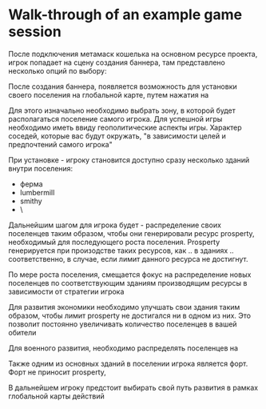 # Walk-through of an example game session

После подключения метамаск кошелька на основном ресурсе проекта, игрок попадает на сцену создания баннера, там представлено несколько опций по выбору:

После создания баннера, появляется возможность для установки своего поселения на глобальной карте, путем нажатия на&#x20;

Для этого изначально необходимо выбрать зону, в которой будет располагаться поселение самого игрока. Для успешной игры необходимо иметь ввиду геополитические аспекты игры. Характер соседей, которые вас будут окружать, "в зависимости целей и предпочтений самого игрока"

При установке - игроку становится доступно сразу несколько зданий внутри поселения:

* ферма
* lumbermill
* smithy
* \


Дальнейшим шагом для игрока будет - распределение своих поселенцев таким образом, чтобы они генерировали ресурс prosperty, необходимый для последующего роста поселения. Prosperty генерируется при произодстве таких ресурсов, как .. в зданиях .. соответственно, в случае, если лимит данного ресурса не достигнут.



По мере роста поселения, смещается фокус на распределение новых поселенцев по соответствующим зданиям производящим ресурсы в зависимости от стратегии игрока

Для развития экономики необходимо улучшать свои здания таким образом, чтобы лимит prosperty не достигался ни в одном из них. Это позволит постоянно увеличивать количество поселенцев в вашей обители

Для военного развития, необходимо распределять поселенцев на &#x20;

Также одним из основных зданий в поселении игрока является форт. Форт не приносит prosperty,&#x20;

В дальнейшем игроку предстоит выбирать свой путь развития в рамках глобальной карты действий





